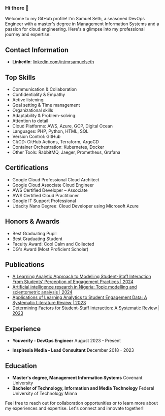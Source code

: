 ### Hi there 👋

Welcome to my GitHub profile! I'm Samuel Seth, a seasoned DevOps Engineer with a master's degree in Management Information Systems and a passion for cloud engineering. Here's a glimpse into my professional journey and expertise:

## Contact Information
- **LinkedIn**: [linkedin.com/in/mrsamuelseth](www.linkedin.com/in/mrsamuelseth)

## Top Skills
- Communication & Collaboration
- Confidentiality & Empathy
- Active listening
- Goal setting & Time management
- Organizational skills
- Adaptability & Problem-solving
- Attention to detail
- Cloud Platforms: AWS, Azure, GCP, Digital Ocean
- Languages: PHP, Python, HTML, SQL
- Version Control: GitHub
- CI/CD: GitHub Actions, Terraform, ArgoCD
- Container Orchestration: Kubernetes, Docker
- Other Tools: RabbitMQ, Jaeger, Prometheus, Grafana

## Certifications
- Google Cloud Professional Cloud Architect
- Google Cloud Associate Cloud Engineer
- AWS Certified Developer – Associate
- AWS Certified Cloud Practitioner
- Google IT Support Professional
- Udacity Nano Degree: Cloud Developer using Microsoft Azure

## Honors & Awards
- Best Graduating Pupil
- Best Graduating Student
- Faculty Award: Cool Calm and Collected
- DG's Award (Most Proficient Scholar)

## Publications
- [A Learning Analytic Approach to Modelling Student-Staff Interaction From Students’ Perception of Engagement Practices | 2024](https://doi.org/10.1109/ACCESS.2024.3352440)
- [Artificial intelligence research in Nigeria: Topic modelling and scientometric analysis | 2024](10.11591/ijai.v13.i1.pp597-609)
- [Applications of Learning Analytics to Student Engagement Data: A Systematic Literature Review | 2023](10.21125/INTED.2023.2447)
- [Determining Factors for Student-Staff Interaction: A Systematic Review | 2023](10.21125/INTED.2023.1764)

## Experience
- **Youverify - DevOps Engineer**
August 2023 - Present

- **Inspiresia Media - Lead Consultant**
December 2018 - 2023

## Education
- **Master's degree, Management Information Systems**
  Covenant University
- **Bachelor of Technology, Information and Media Technology**
  Federal University of Technology Minna 

Feel free to reach out for collaboration opportunities or to learn more about my experiences and expertise. Let's connect and innovate together!
